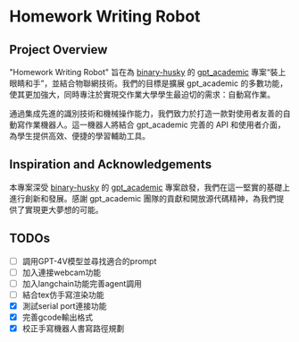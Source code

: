 # Homework Writing Robot

## Project Overview
"Homework Writing Robot" 旨在為 [binary-husky](https://github.com/binary-husky) 的 [gpt_academic](https://github.com/binary-husky/gpt_academic) 專案“裝上眼睛和手”，並結合物聯網技術。我們的目標是擴展 gpt_academic 的多數功能，使其更加強大，同時專注於實現交作業大學學生最迫切的需求：自動寫作業。

通過集成先進的識別技術和機械操作能力，我們致力於打造一款對使用者友善的自動寫作業機器人。這一機器人將結合 gpt_academic 完善的 API 和使用者介面，為學生提供高效、便捷的學習輔助工具。

## Inspiration and Acknowledgements
本專案深受 [binary-husky](https://github.com/binary-husky) 的 [gpt_academic](https://github.com/binary-husky/gpt_academic) 專案啟發，我們在這一堅實的基礎上進行創新和發展。感謝 gpt_academic 團隊的貢獻和開放源代碼精神，為我們提供了實現更大夢想的可能。

## TODOs
- [ ] 調用GPT-4V模型並尋找適合的prompt
- [ ] 加入連接webcam功能
- [ ] 加入langchain功能完善agent調用
- [ ] 結合tex仿手寫渲染功能
- [x] 測試serial port連接功能
- [x] 完善gcode輸出格式
- [x] 校正手寫機器人書寫路徑規劃
